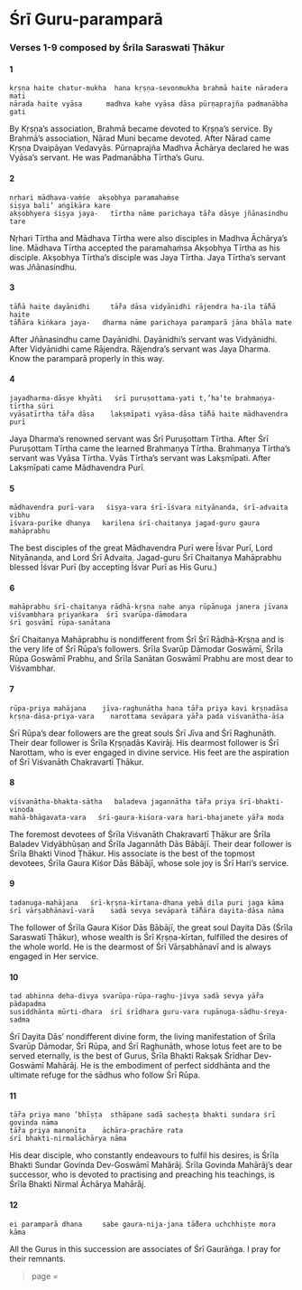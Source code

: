 # Śrī Guru-paramparā

### Verses 1-9 composed by Śrīla Saraswati Ṭhākur

#### 1

    kṛṣṇa haite chatur-mukha  hana kṛṣṇa-sevonmukha brahmā haite nāradera mati
    nārada haite vyāsa      madhva kahe vyāsa dāsa pūrṇaprajña padmanābha gati

By Kṛṣṇa’s association, Brahmā became devoted to Kṛṣṇa’s service. By Brahmā’s association, Nārad Muni became devoted. After Nārad came Kṛṣṇa Dvaipāyan Vedavyās. Pūrṇaprajña Madhva Āchārya declared he was Vyāsa’s servant. He was Padmanābha Tīrtha’s Guru.

#### 2

    nṛhari mādhava-vaṁśe  akṣobhya paramahaṁse
    śiṣya bali’ aṅgīkāra kare
    akṣobhyera śiṣya jaya-   tīrtha nāme parichaya tā̐ra dāsye jñānasindhu tare

Nṛhari Tīrtha and Mādhava Tīrtha were also disciples in Madhva Āchārya’s line. Mādhava Tīrtha accepted the paramahaṁsa Akṣobhya Tīrtha as his disciple. Akṣobhya Tīrtha’s disciple was Jaya Tīrtha. Jaya Tīrtha’s servant was Jñānasindhu.

#### 3

    tā̐hā haite dayānidhi     tā̐ra dāsa vidyānidhi rājendra ha-ila tā̐hā haite
    tā̐hāra kiṅkara jaya-   dharma nāme parichaya paramparā jāna bhāla mate

After Jñānasindhu came Dayānidhi. Dayānidhi’s servant was Vidyānidhi. After Vidyānidhi came Rājendra. Rājendra’s servant was Jaya Dharma. Know the paramparā properly in this way.

#### 4

    jayadharma-dāsye khyāti   śrī puruṣottama-yati t,’ha’te brahmaṇya-tīrtha sūri
    vyāsatīrtha tā̐ra dāsa    lakṣmīpati vyāsa-dāsa tā̐hā haite mādhavendra purī

Jaya Dharma’s renowned servant was Śrī Puruṣottam Tīrtha. After Śrī Puruṣottam Tīrtha came the learned Brahmaṇya Tīrtha. Brahmaṇya Tīrtha’s servant was Vyāsa Tīrtha. Vyās Tīrtha’s servant was Lakṣmīpati. After Lakṣmīpati came Mādhavendra Purī.

#### 5

    mādhavendra purī-vara   śiṣya-vara śrī-īśvara nityānanda, śrī-advaita vibhu
    īśvara-purīke dhanya   karilena śrī-chaitanya jagad-guru gaura mahāprabhu

The best disciples of the great Mādhavendra Purī were Īśvar Purī, Lord Nityānanda, and Lord Śrī Advaita. Jagad-guru Śrī Chaitanya Mahāprabhu blessed Īśvar Purī (by accepting Īśvar Purī as His Guru.)

#### 6

    mahāprabhu śrī-chaitanya rādhā-kṛṣṇa nahe anya rūpānuga janera jīvana
    viśvambhara priyaṅkara  śrī svarūpa-dāmodara
    śrī gosvāmī rūpa-sanātana

Śrī Chaitanya Mahāprabhu is nondifferent from Śrī Śrī Rādhā-Kṛṣṇa and is the very life of Śrī Rūpa’s followers. Śrīla Svarūp Dāmodar Goswāmī, Śrīla Rūpa Goswāmī Prabhu, and Śrīla Sanātan Goswāmī Prabhu are most dear to Viśvambhar.

#### 7

    rūpa-priya mahājana    jīva-raghunātha hana tā̐ra priya kavi kṛṣṇadāsa
    kṛṣṇa-dāsa-priya-vara    narottama sevāpara yā̐ra pada viśvanātha-āśa

Śrī Rūpa’s dear followers are the great souls Śrī Jīva and Śrī Raghunāth. Their dear follower is Śrīla Kṛṣṇadās Kavirāj. His dearmost follower is Śrī Narottam, who is ever engaged in divine service. His feet are the aspiration of Śrī Viśvanāth Chakravartī Ṭhākur.

#### 8

    viśvanātha-bhakta-sātha   baladeva jagannātha tā̐ra priya śrī-bhakti-vinoda
    mahā-bhāgavata-vara   śrī-gaura-kiśora-vara hari-bhajanete yā̐ra moda

The foremost devotees of Śrīla Viśvanāth Chakravartī Ṭhākur are Śrīla Baladev Vidyābhūṣaṇ and Śrīla Jagannāth Dās Bābājī. Their dear follower is Śrīla Bhakti Vinod Ṭhākur. His associate is the best of the topmost devotees, Śrīla Gaura Kiśor Dās Bābājī, whose sole joy is Śrī Hari’s service.

#### 9

    tadanuga-mahājana   śrī-kṛṣṇa-kīrtana-dhana yebā dila puri jaga kāma
    śrī vārṣabhānavī-varā    sadā sevya sevāparā tā̐hāra dayita-dāsa nāma

The follower of Śrīla Gaura Kiśor Dās Bābājī, the great soul Dayita Dās (Śrīla Saraswatī Ṭhākur), whose wealth is Śrī Kṛṣṇa-kīrtan, fulfilled the desires of the whole world. He is the dearmost of Śrī Vārṣabhānavī and is always engaged in Her service.

#### 10

    tad abhinna deha-divya svarūpa-rūpa-raghu-jivya sadā sevya yā̐ra pādapadma
    susiddhānta mūrti-dhara  śrī śrīdhara guru-vara rupānuga-sādhu-śreya-sadma

Śrī Dayita Dās’ nondifferent divine form, the living manifestation of Śrīla Svarūp Dāmodar, Śrī Rūpa, and Śrī Raghunāth, whose lotus feet are to be served eternally, is the best of Gurus, Śrīla Bhakti Rakṣak Śrīdhar Dev-Goswāmī Mahārāj. He is the embodiment of perfect siddhānta and the ultimate refuge for the sādhus who follow Śrī Rūpa.

#### 11

    tā̐ra priya mano ’bhīṣṭa  sthāpane sadā sacheṣṭa bhakti sundara śrī govinda nāma
    tā̐ra priya manonīta    āchāra-prachāre rata
    śrī bhakti-nirmalāchārya nāma

His dear disciple, who constantly endeavours to fulfil his desires, is Śrīla Bhakti Sundar Govinda Dev-Goswāmī Mahārāj. Śrīla Govinda Mahārāj’s dear successor, who is devoted to practising and preaching his teachings, is Śrīla Bhakti Nirmal Āchārya Mahārāj.

#### 12

    ei paramparā dhana     sabe gaura-nija-jana tā̐dera uchchhiṣṭe mora kāma

All the Gurus in this succession are associates of Śrī
Gaurāṅga. I pray for their remnants.


> page = 
